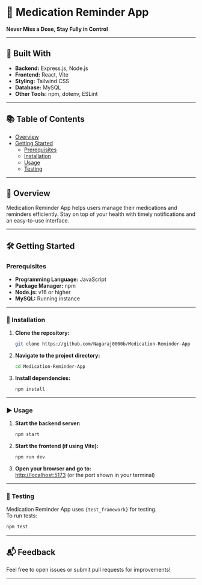 # 💊 Medication Reminder App

**Never Miss a Dose, Stay Fully in Control**

---

## 🚀 Built With

- **Backend:** Express.js, Node.js
- **Frontend:** React, Vite
- **Styling:** Tailwind CSS
- **Database:** MySQL
- **Other Tools:** npm, dotenv, ESLint

---

## 📚 Table of Contents

- [Overview](#overview)
- [Getting Started](#getting-started)
  - [Prerequisites](#prerequisites)
  - [Installation](#installation)
  - [Usage](#usage)
  - [Testing](#testing)

---

## 📝 Overview

Medication Reminder App helps users manage their medications and reminders efficiently. Stay on top of your health with timely notifications and an easy-to-use interface.

---

## 🛠️ Getting Started

### Prerequisites

- **Programming Language:** JavaScript
- **Package Manager:** npm
- **Node.js:** v16 or higher
- **MySQL:** Running instance

---

### 🔧 Installation

1. **Clone the repository:**
   ```sh
   git clone https://github.com/Nagaraj0000b/Medication-Reminder-App
   ```

2. **Navigate to the project directory:**
   ```sh
   cd Medication-Reminder-App
   ```

3. **Install dependencies:**
   ```sh
   npm install
   ```

---

### ▶️ Usage

1. **Start the backend server:**
   ```sh
   npm start
   ```

2. **Start the frontend (if using Vite):**
   ```sh
   npm run dev
   ```

3. **Open your browser and go to:**  
   [http://localhost:5173](http://localhost:5173) (or the port shown in your terminal)

---

### 🧪 Testing

Medication Reminder App uses `{test_framework}` for testing.  
To run tests:

```sh
npm test
```

---

## 📬 Feedback

Feel free to open issues or submit pull requests for improvements!

---
